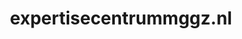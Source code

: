 ---
layout: post
title:  "expertisecentrummggz.nl"
internal_url:  "/data/expertisecentrummggz.nl.html"
categories: dutchgov
---